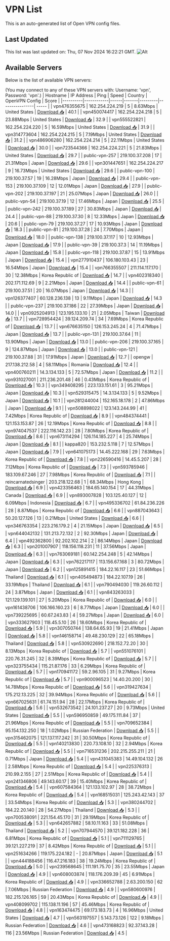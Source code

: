 # VPN List

This is an auto-generated list of Open VPN config files.

## Last Updated

This list was last updated on: Thu, 07 Nov 2024 16:22:21 GMT.
![Alt](https://repobeats.axiom.co/api/embed/186b98318ef1479477931607c1ad7d823f12451f.svg "Repobeats analytics image")

## Available Servers

Below is the list of available VPN servers:

(You may connect to any of these VPN servers with: Username: 'vpn', Password: 'vpn'.)
| Hostname | IP Address | Ping | Speed | Country | OpenVPN Config | Score |
|----------|------------|------|-------|---------|----------------| ----- |
| vpn476355675 | 162.254.224.219 | 5 | 8.63Mbps | United States | [Download 📥](./configs/server_0_US.ovpn) | 40.1 |
| vpn450074417 | 162.254.224.218 | 5 | 23.88Mbps | United States | [Download 📥](./configs/server_1_US.ovpn) | 32.9 |
| vpn555522821 | 162.254.224.220 | 5 | 16.59Mbps | United States | [Download 📥](./configs/server_2_US.ovpn) | 31.9 |
| vpn314773604 | 162.254.224.215 | 5 | 7.19Mbps | United States | [Download 📥](./configs/server_3_US.ovpn) | 31.2 |
| vpn486906280 | 162.254.224.214 | 5 | 22.11Mbps | United States | [Download 📥](./configs/server_4_US.ovpn) | 30.0 |
| vpn723544366 | 162.254.224.221 | 5 | 21.83Mbps | United States | [Download 📥](./configs/server_5_US.ovpn) | 29.7 |
| public-vpn-257 | 219.100.37.208 | 17 | 21.31Mbps | Japan | [Download 📥](./configs/server_6_JP.ovpn) | 29.6 |
| vpn301447651 | 162.254.224.217 | 9 | 16.73Mbps | United States | [Download 📥](./configs/server_7_US.ovpn) | 29.6 |
| public-vpn-100 | 219.100.37.57 | 19 | 16.28Mbps | Japan | [Download 📥](./configs/server_8_JP.ovpn) | 29.4 |
| public-vpn-153 | 219.100.37.109 | 12 | 12.01Mbps | Japan | [Download 📥](./configs/server_9_JP.ovpn) | 27.9 |
| public-vpn-202 | 219.100.37.197 | 21 | 25.07Mbps | Japan | [Download 📥](./configs/server_10_JP.ovpn) | 26.0 |
| public-vpn-54 | 219.100.37.19 | 12 | 17.46Mbps | Japan | [Download 📥](./configs/server_11_JP.ovpn) | 25.5 |
| public-vpn-242 | 219.100.37.189 | 27 | 30.83Mbps | Japan | [Download 📥](./configs/server_12_JP.ovpn) | 24.4 |
| public-vpn-88 | 219.100.37.30 | 8 | 12.33Mbps | Japan | [Download 📥](./configs/server_13_JP.ovpn) | 20.6 |
| public-vpn-79 | 219.100.37.27 | 17 | 10.93Mbps | Japan | [Download 📥](./configs/server_14_JP.ovpn) | 18.3 |
| public-vpn-81 | 219.100.37.28 | 24 | 7.70Mbps | Japan | [Download 📥](./configs/server_15_JP.ovpn) | 18.0 |
| public-vpn-138 | 219.100.37.117 | 10 | 12.93Mbps | Japan | [Download 📥](./configs/server_16_JP.ovpn) | 17.9 |
| public-vpn-39 | 219.100.37.3 | 14 | 11.19Mbps | Japan | [Download 📥](./configs/server_17_JP.ovpn) | 15.8 |
| public-vpn-118 | 219.100.37.87 | 15 | 13.91Mbps | Japan | [Download 📥](./configs/server_18_JP.ovpn) | 15.4 |
| vpn277910437 | 106.180.103.43 | 23 | 16.54Mbps | Japan | [Download 📥](./configs/server_19_JP.ovpn) | 15.4 |
| vpn766355507 | 211.114.117.170 | 30 | 12.38Mbps | Korea Republic of | [Download 📥](./configs/server_20_KR.ovpn) | 14.7 |
| vpn402318340 | 202.171.112.69 | 9 | 2.21Mbps | Japan | [Download 📥](./configs/server_21_JP.ovpn) | 14.4 |
| public-vpn-61 | 219.100.37.51 | 20 | 16.07Mbps | Japan | [Download 📥](./configs/server_22_JP.ovpn) | 14.3 |
| vpn126377407 | 60.128.236.138 | 13 | 9.11Mbps | Japan | [Download 📥](./configs/server_23_JP.ovpn) | 14.3 |
| public-vpn-237 | 219.100.37.186 | 22 | 27.39Mbps | Japan | [Download 📥](./configs/server_24_JP.ovpn) | 14.0 |
| vpn0925204913 | 123.195.133.10 | 21 | 2.05Mbps | Taiwan | [Download 📥](./configs/server_25_TW.ovpn) | 13.7 |
| vpn728954424 | 39.124.209.74 | 34 | 7.69Mbps | Korea Republic of | [Download 📥](./configs/server_26_KR.ovpn) | 13.7 |
| vpn676635150 | 126.153.245.24 | 4 | 71.47Mbps | Japan | [Download 📥](./configs/server_27_JP.ovpn) | 13.7 |
| public-vpn-131 | 219.100.37.64 | 11 | 13.90Mbps | Japan | [Download 📥](./configs/server_28_JP.ovpn) | 13.0 |
| public-vpn-206 | 219.100.37.165 | 9 | 124.87Mbps | Japan | [Download 📥](./configs/server_29_JP.ovpn) | 13.0 |
| public-vpn-121 | 219.100.37.88 | 31 | 17.91Mbps | Japan | [Download 📥](./configs/server_30_JP.ovpn) | 12.7 |
| opengw | 217.138.212.58 | 4 | 58.11Mbps | Romania | [Download 📥](./configs/server_31_RO.ovpn) | 12.4 |
| vpn400760211 | 14.3.134.133 | 5 | 72.57Mbps | Japan | [Download 📥](./configs/server_32_JP.ovpn) | 11.2 |
| vpn931027001 | 211.236.201.48 | 46 | 0.43Mbps | Korea Republic of | [Download 📥](./configs/server_33_KR.ovpn) | 10.3 |
| vpn349408295 | 223.133.151.61 | 3 | 95.21Mbps | Japan | [Download 📥](./configs/server_34_JP.ovpn) | 10.3 |
| vpn529315475 | 14.3.134.133 | 5 | 9.52Mbps | Japan | [Download 📥](./configs/server_35_JP.ovpn) | 10.1 |
| vpn281244004 | 152.165.18.178 | 2 | 47.86Mbps | Japan | [Download 📥](./configs/server_36_JP.ovpn) | 9.1 |
| vpn508898022 | 123.143.244.99 | 41 | 7.42Mbps | Korea Republic of | [Download 📥](./configs/server_37_KR.ovpn) | 8.9 |
| vpn484374441 | 121.153.153.87 | 26 | 12.19Mbps | Korea Republic of | [Download 📥](./configs/server_38_KR.ovpn) | 8.8 |
| vpn974047537 | 222.116.142.23 | 28 | 7.80Mbps | Korea Republic of | [Download 📥](./configs/server_39_KR.ovpn) | 8.6 |
| vpn673114294 | 126.114.185.227 | 4 | 25.74Mbps | Japan | [Download 📥](./configs/server_40_JP.ovpn) | 8.1 |
| kappa820 | 153.232.5.118 | 7 | 12.57Mbps | Japan | [Download 📥](./configs/server_41_JP.ovpn) | 7.9 |
| vpn641075173 | 14.45.222.168 | 29 | 7.63Mbps | Korea Republic of | [Download 📥](./configs/server_42_KR.ovpn) | 7.8 |
| vpn226590416 | 14.45.5.207 | 28 | 7.12Mbps | Korea Republic of | [Download 📥](./configs/server_43_KR.ovpn) | 7.3 |
| vpn593785946 | 183.109.67.246 | 27 | 7.98Mbps | Korea Republic of | [Download 📥](./configs/server_44_KR.ovpn) | 7.1 |
| reincarnatedsinger | 203.218.122.68 | 1 | 68.34Mbps | Hong Kong | [Download 📥](./configs/server_45_HK.ovpn) | 6.9 |
| vpn423356463 | 184.65.140.154 | 17 | 44.31Mbps | Canada | [Download 📥](./configs/server_46_CA.ovpn) | 6.9 |
| vpn893007828 | 103.125.40.127 | 12 | 6.09Mbps | Indonesia | [Download 📥](./configs/server_47_ID.ovpn) | 6.7 |
| vpn495336702 | 61.84.236.226 | 28 | 8.87Mbps | Korea Republic of | [Download 📥](./configs/server_48_KR.ovpn) | 6.6 |
| vpn887043643 | 50.20.127.126 | 13 | 0.21Mbps | United States | [Download 📥](./configs/server_49_US.ovpn) | 6.6 |
| vpn346763354 | 223.216.179.2 | 4 | 21.15Mbps | Japan | [Download 📥](./configs/server_50_JP.ovpn) | 6.5 |
| vpn644042132 | 131.213.72.132 | 2 | 92.30Mbps | Japan | [Download 📥](./configs/server_51_JP.ovpn) | 6.4 |
| vpn492362800 | 92.202.102.214 | 2 | 86.14Mbps | Japan | [Download 📥](./configs/server_52_JP.ovpn) | 6.3 |
| vpn201007907 | 118.156.118.231 | 11 | 37.56Mbps | Japan | [Download 📥](./configs/server_53_JP.ovpn) | 6.3 |
| vpn763069181 | 60.142.254.248 | 5 | 42.14Mbps | Japan | [Download 📥](./configs/server_54_JP.ovpn) | 6.3 |
| vpn762217117 | 113.156.67.168 | 3 | 80.72Mbps | Japan | [Download 📥](./configs/server_55_JP.ovpn) | 6.2 |
| vpn125891415 | 184.22.16.117 | 23 | 51.66Mbps | Thailand | [Download 📥](./configs/server_56_TH.ovpn) | 6.1 |
| vpn405494873 | 184.22.107.19 | 26 | 33.19Mbps | Thailand | [Download 📥](./configs/server_57_TH.ovpn) | 6.1 |
| vpn790494030 | 119.26.60.112 | 24 | 3.87Mbps | Japan | [Download 📥](./configs/server_58_JP.ovpn) | 6.1 |
| vpn843263033 | 121.129.139.101 | 27 | 5.20Mbps | Korea Republic of | [Download 📥](./configs/server_59_KR.ovpn) | 6.0 |
| vpn161438706 | 106.166.160.23 | 6 | 8.77Mbps | Japan | [Download 📥](./configs/server_60_JP.ovpn) | 6.0 |
| vpn739225695 | 60.67.243.83 | 4 | 59.27Mbps | Japan | [Download 📥](./configs/server_61_JP.ovpn) | 6.0 |
| vpn333627903 | 118.45.5.10 | 26 | 18.60Mbps | Korea Republic of | [Download 📥](./configs/server_62_KR.ovpn) | 5.9 |
| vpn307050744 | 138.64.65.93 | 19 | 21.41Mbps | Japan | [Download 📥](./configs/server_63_JP.ovpn) | 5.8 |
| vpn146158714 | 49.48.230.129 | 22 | 65.18Mbps | Thailand | [Download 📥](./configs/server_64_TH.ovpn) | 5.8 |
| vpn530922690 | 218.152.72.20 | 30 | 8.13Mbps | Korea Republic of | [Download 📥](./configs/server_65_KR.ovpn) | 5.7 |
| vpn551076101 | 220.76.31.245 | 32 | 8.39Mbps | Korea Republic of | [Download 📥](./configs/server_66_KR.ovpn) | 5.7 |
| vpn323755434 | 115.21.87.176 | 33 | 6.29Mbps | Korea Republic of | [Download 📥](./configs/server_67_KR.ovpn) | 5.7 |
| vpn170941172 | 59.2.96.105 | 31 | 9.27Mbps | Korea Republic of | [Download 📥](./configs/server_68_KR.ovpn) | 5.7 |
| vpn900096523 | 14.40.20.200 | 30 | 14.78Mbps | Korea Republic of | [Download 📥](./configs/server_69_KR.ovpn) | 5.6 |
| vpn319427634 | 175.212.13.225 | 32 | 39.94Mbps | Korea Republic of | [Download 📥](./configs/server_70_KR.ovpn) | 5.6 |
| vpn667025631 | 61.74.151.94 | 28 | 22.17Mbps | Korea Republic of | [Download 📥](./configs/server_71_KR.ovpn) | 5.6 |
| vpn532673542 | 24.101.237.27 | 20 | 9.73Mbps | United States | [Download 📥](./configs/server_72_US.ovpn) | 5.5 |
| vpn596950859 | 49.175.111.84 | 37 | 21.96Mbps | Korea Republic of | [Download 📥](./configs/server_73_KR.ovpn) | 5.5 |
| vpn709652384 | 95.154.132.250 | 18 | 1.02Mbps | Russian Federation | [Download 📥](./configs/server_74_RU.ovpn) | 5.5 |
| vpn315462075 | 121.137.117.242 | 31 | 30.50Mbps | Korea Republic of | [Download 📥](./configs/server_75_KR.ovpn) | 5.5 |
| vpn140213830 | 220.73.108.10 | 32 | 2.94Mbps | Korea Republic of | [Download 📥](./configs/server_76_KR.ovpn) | 5.5 |
| vpn716531236 | 202.215.255.211 | 21 | 0.71Mbps | Japan | [Download 📥](./configs/server_77_JP.ovpn) | 5.4 |
| vpn431045383 | 14.49.104.132 | 26 | 2.58Mbps | Korea Republic of | [Download 📥](./configs/server_78_KR.ovpn) | 5.4 |
| vpn225376313 | 210.99.2.155 | 27 | 2.51Mbps | Korea Republic of | [Download 📥](./configs/server_79_KR.ovpn) | 5.4 |
| vpn241346806 | 49.143.60.17 | 39 | 15.40Mbps | Korea Republic of | [Download 📥](./configs/server_80_KR.ovpn) | 5.4 |
| vpn607584364 | 121.133.102.97 | 28 | 38.72Mbps | Korea Republic of | [Download 📥](./configs/server_81_KR.ovpn) | 5.4 |
| vpn168515031 | 125.243.42.143 | 37 | 33.54Mbps | Korea Republic of | [Download 📥](./configs/server_82_KR.ovpn) | 5.3 |
| vpn380244702 | 184.22.20.140 | 28 | 54.27Mbps | Thailand | [Download 📥](./configs/server_83_TH.ovpn) | 5.3 |
| vpn700538091 | 221.154.45.170 | 31 | 29.19Mbps | Korea Republic of | [Download 📥](./configs/server_84_KR.ovpn) | 5.3 |
| vpn642657882 | 58.10.11.163 | 33 | 51.08Mbps | Thailand | [Download 📥](./configs/server_85_TH.ovpn) | 5.2 |
| vpn707944570 | 39.121.182.228 | 36 | 6.81Mbps | Korea Republic of | [Download 📥](./configs/server_86_KR.ovpn) | 5.1 |
| vpn711129765 | 39.121.227.219 | 37 | 8.42Mbps | Korea Republic of | [Download 📥](./configs/server_87_KR.ovpn) | 5.1 |
| vpn251634266 | 119.175.224.182 | - | 20.87Mbps | Japan | [Download 📥](./configs/server_88_JP.ovpn) | 5.1 |
| vpn444188456 | 116.47.216.183 | 38 | 19.24Mbps | Korea Republic of | [Download 📥](./configs/server_89_KR.ovpn) | 5.0 |
| vpn239568645 | 111.191.75.70 | 35 | 23.55Mbps | Japan | [Download 📥](./configs/server_90_JP.ovpn) | 4.9 |
| vpn608003874 | 118.176.209.39 | 45 | 6.91Mbps | Korea Republic of | [Download 📥](./configs/server_91_KR.ovpn) | 4.9 |
| vpn336652788 | 2.63.200.150 | 62 | 7.06Mbps | Russian Federation | [Download 📥](./configs/server_92_RU.ovpn) | 4.9 |
| vpn580600976 | 182.215.126.165 | 59 | 20.43Mbps | Korea Republic of | [Download 📥](./configs/server_93_KR.ovpn) | 4.9 |
| vpn408099702 | 115.138.11.196 | 57 | 45.46Mbps | Korea Republic of | [Download 📥](./configs/server_94_KR.ovpn) | 4.8 |
| vpn163474475 | 69.173.183.73 | 4 | 16.96Mbps | United States | [Download 📥](./configs/server_95_US.ovpn) | 4.7 |
| vpn563197557 | 5.143.73.126 | 122 | 9.18Mbps | Russian Federation | [Download 📥](./configs/server_96_RU.ovpn) | 4.6 |
| vpn473168823 | 92.37.143.28 | 116 | 23.56Mbps | Russian Federation | [Download 📥](./configs/server_97_RU.ovpn) | 4.5 |
